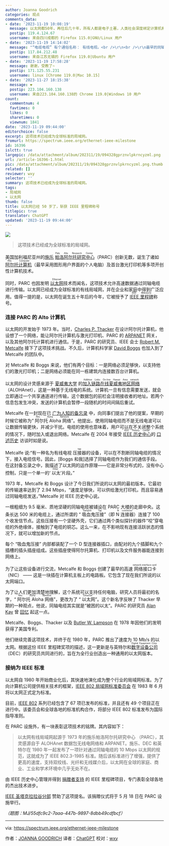 ```yaml
---
author: Joanna Goodrich
categories: 观点
comments_data:
- date: '2023-11-19 10:08:19'
  message: 以太网都50年，再往后几十年，所有人都是电子土著，人类社会深度绑定计算机和互联网
  postip: 119.4.124.67
  username: 来自四川成都的 Firefox 115.0|GNU/Linux 用户
- date: '2023-11-19 14:14:02'
  message: "“电缆电视” 有个通俗名称： 有线电视。<br />\r\n<br />\r\n最早的同轴电缆网线就是现在老式的有线电视线（粗线）。后来才发展出细线。"
  postip: 117.84.212.48
  username: 来自江苏无锡的 Firefox 119.0|Ubuntu 用户
- date: '2023-11-19 17:58:28'
  message: 谢谢，受教了~
  postip: 171.125.55.231
  username: linux [Chrome 119.0|Mac 10.15]
- date: '2023-11-27 18:15:38'
  message: ❤️
  postip: 223.104.160.138
  username: 来自223.104.160.138的 Chrome 119.0|Windows 10 用户
count:
  commentnum: 4
  favtimes: 0
  likes: 0
  sharetimes: 0
  viewnum: 1841
date: '2023-11-19 09:44:00'
editorchoice: false
excerpt: 这项技术已经成为全球标准的局域网。
fromurl: https://spectrum.ieee.org/ethernet-ieee-milestone
id: 16396
islctt: true
largepic: /data/attachment/album/202311/19/094328gprznvlpkrncyzml.png
url: /article-16396-1.html
pic: /data/attachment/album/202311/19/094328gprznvlpkrncyzml.png.thumb.jpg
related: []
reviewer: wxy
selector: ''
summary: 这项技术已经成为全球标准的局域网。
tags:
- 局域网
- 以太网
thumb: false
title: 以太网已经 50 岁了，斩获 IEEE 里程碑称号
titlepic: true
translator: ChatGPT
updated: '2023-11-19 09:44:00'
---
```


![](/data/attachment/album/202311/19/094328gprznvlpkrncyzml.png)



> 
> 这项技术已经成为全球标准的局域网。
> 
> 
> 


美国加利福尼亚州的[施乐](https://www.xerox.com/en-us)<ruby> <a href="https://spectrum.ieee.org/xerox-parc">  帕洛阿尔托研究中心 </a> <rt>  Palo Alto Research Center </rt></ruby>（PARC）创新无数，诞生了诸如 <ruby> <a href="https://spectrum.ieee.org/xerox-alto">  阿尔托计算机 </a> <rt>  Alto Computer </rt></ruby>（最早采用图形用户界面的个人电脑）及首台激光打印机等多项开创性计算机技术。


同时，PARC 也因发明 <ruby> <a href="https://ethw.org/Ethernet">  以太网 </a> <rt>  Ethernet </rt></ruby> 技术而闻名，这项技术允许高速数据通过同轴电缆进行传输。以太网已经成为全球标准的有线局域网，并在企业和家庭中得到广泛应用。值得一提的是，以太网在诞生五十年后的今年，它被授予了 <ruby> <a href="https://ieeemilestones.ethw.org/Milestone-Proposal:Ethernet_Local_Area_Network_(LAN),_1973-1985">  IEEE 里程碑 </a> <rt>  IEEE Milestone </rt></ruby> 称号。


### 连接 PARC 的 Alto 计算机


以太网的开发始于 1973 年。当时，[Charles P. Thacker](https://amturing.acm.org/award_winners/thacker_1336106.cfm) 在设计阿尔托计算机，他设想了一个网络，能让阿尔托计算机与激光打印机、PARC 的 [ARPANET](https://ethw.org/ARPANET) 网关，以及其他阿尔托计算机进行通信。于是，PARC 的研究员、IEEE 会士 [Robert M. Metcalfe](https://ethw.org/Robert_M._Metcalfe) 接下了这项技术挑战。不久后，计算机科学家 [David Boggs](https://ethw.org/David_Boggs) 也加入到了 Metcalfe 的团队中。


对 Metcalfe 和 Boggs 来说，他们有两个目标：一是网络必须足够快，以支持他们的激光打印机；二是网络必须能在同一栋建筑内连接数百台计算机。


以太网的设计灵感来源于 [夏威夷大学](https://www.hawaii.edu/) 的 <ruby> <a href="https://spectrum.ieee.org/alohanet-introduced-random-access-protocols-to-the-computing-world">  加入链路在线夏威夷地区网络 </a> <rt>  Additive Links On-line Hawaii Area network </rt></ruby>（ALOHAnet），这是一种基于无线电的系统。计算机一旦有信息需要发送，就会立即通过一个共享通道进行传输，这个数据包的前栏会注明接收者的地址。若两个信息包发生冲突，发送的计算机会暂停一段随机的时间间隔后重试。


Metcalfe 在一封现在已 [广为人知的备忘录](https://ieeemilestones.ethw.org/w/images/a/af/Ref1_PARC_Ethernet_Memo_1973.pdf) 中，向同事们提出了他的提案，早期的时候它被称为“<ruby> 阿尔托 Aloha 网络 <rt>  Alto Aloha Network </rt></ruby>”。他提出，使用同轴电缆而不是无线电波可以让数据传输更快，并减少干扰。电缆的使用也意味着，用户可以在不关闭整个系统的情况下，随时加入或退出网络。Metcalfe 在 2004 年接受 <ruby> <a href="https://www.ieee.org/about/history-center/">  IEEE 历史中心 </a> <rt>  IEEE History Center </rt></ruby> 的 [口述历史](https://ethw.org/Oral-History:Robert_Metcalfe) 访谈时如是说。


Metcalfe 说:“有一种名为有线电视 <ruby> 压接器 <rt>  tap </rt></ruby> 的设备，可以在不割断同轴电缆的情况下，接入电缆信号。因此，[Boggs 和我]选择了同轴电缆作为我们的通信手段。在这封备忘录之中，我描述了以太网的运作原理——它是非常分布式的，没有中心控制，只是一个单一的‘<ruby> 以太 <rt>  Ether </rt></ruby>’片段。”


1973 年，Metcalfe 和 Boggs 设计了今日我们所说的以太网的最初版本。它最初的传输速率达到了 2.94 Mbps，“速度足够快，可以供给激光打印机，而且容易通过同轴电缆发送，”Metcalfe 对 IEEE 历史中心说。


一根粗细为 9.5 毫米、质地坚硬的同轴电缆被铺设在 PARC 大楼的走廊中央。这条长达 500 米的电缆上，通过所谓的 “<ruby> 吸血鬼压接 <rt>  Vampire Tap </rt></ruby>”（即 <ruby> N 连接器 <rt>  N connector </rt></ruby>）连接了 100 个收发信节点。这些压接有一个坚硬外壳，它们通过两个类似探针的器件“咬”穿电缆的外绝缘体，接触到了电缆的铜芯。这么一来，在不影响现有连接活跃状态的情况下，就可以增加新的节点。


每个 “吸血鬼压接” 内部都装配了一个 D 型连接器插口，由配对的九个插脚和九个插槽的插头插座组成。这些插座使得阿尔托算机、打印机以及文件服务器能连接到网络上。


为了让这些设备进行交流，Metcalfe 和 Boggs 创建了最早的高速<ruby> 网络接口卡 <rt>  network interface card </rt></ruby>（NIC） —— 这是一块插在计算机主板上的电路板。它包含了现在我们所说的以太网端口。


为了让人们更加清楚地理解，这个系统可以支持任何电脑，研究人员将最初的名字，“<ruby> 阿尔托 Aloha 网络 <rt>  Alto Aloha Network </rt></ruby>”，更改为了 “<ruby> 以太网 <rt>  Ethernet </rt></ruby>”。这个新名字反映了 Thacker 早期的一种观点，他说，同轴电缆其实就是“被困的以太”。PARC 的研究员 [Alan Kay](https://amturing.acm.org/award_winners/kay_3972189.cfm) 曾 [回忆](https://spectrum.ieee.org/xerox-parc) 起这一点。


Metcalfe、Boggs、Thacker 以及 [Butler W. Lampson](https://amturing.acm.org/award_winners/lampson_1142421.cfm) 在 1978 年因他们的发明获得了美国专利。


他们继续完善这项技术，并终于在 1980 年，PARC 推出了速度为 10 Mb/s 的以太网。根据这份 IEEE 里程碑奖项的描述，这一更新是与英特尔和 <ruby> <a href="https://en.wikipedia.org/wiki/Digital_Equipment_Corporation">  数字设备公司 </a> <rt>  Digital Equipment Corp. </rt></ruby>（DEC）的研究员共同进行的，旨在为全行业创造出一种通用的以太网版本。


### 接纳为 IEEE 标准


以太网自 1980 年开始商业化后，其快速地演化成为整个行业的局域网标准。为了向计算机公司提供相关技术的框架，[IEEE 802 局域网标准委员会](https://grouper.ieee.org/groups/802/es-ecsg/) 在 1983 年 6 月将以太网正式定为标准。


目前，[IEEE 802](https://www.ieee802.org/#:~:text=The%20IEEE%20802%20LAN%2FMAN,them%20on%20a%20global%20basis.) 系列已经包含了 67 项已发布的标准，并且还有 49 个项目正在进行中。该委员会和全球各地的标准机构合作，将部分 IEEE 802 标准发布为国际指导准则。


在 PARC 设施外，有一块表彰这项技术的铭牌。其内容如下：



> 
> 以太网有线局域网起源于 1973 年的施乐帕洛阿尔托研究中心 （PARC），其灵感源自于 ALOHAnet 数据包无线电网络和 ARPANET。施乐、DEC 和英特尔在 1980 年一起发布了一项针对通过同轴电缆的 10 Mbps 以太网的规范，这就成为了 IEEE 802.3-1985 标准。随后该标准进行了增强，提供了更高的速度，支持双绞线、光纤和无线媒介后，以太网在全球的家庭、商业、工业和学术环境中几乎无处不在。
> 
> 
> 


由 IEEE 历史中心管理并得到 [捐赠者支持](https://www.ieeefoundation.org/donate_history) 的 IEEE 里程碑项目，专门表彰全球各地的杰出技术进步。


[IEEE 圣塔克拉拉谷分部](https://ieeescv.org/) 赞助了这项提名。该捐赠仪式将于 5 月 18 日在 PARC 设施举行。


*（题图：MJ/55dfc9c2-7aaa-447b-9897-8dbb49cdfbcf）*




---


via: <https://spectrum.ieee.org/ethernet-ieee-milestone>


作者：[JOANNA GOODRICH](https://spectrum.ieee.org/u/joanna-goodrich) 译者：[ChatGPT](https://linux.cn/lctt/ChatGPT) 校对：[wxy](https://github.com/wxy)